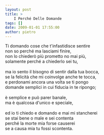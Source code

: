 ```yaml
---
layout: post
title: >
    I Perché Delle Domande
tags: []
date: 2009-01-01 17:55:00
author: pietro
---
```

Ti domando cose che t'infastidisce sentire<br/>non so perché ma lasciami finire,<br/>non lo chiederò più prometto no mai più,<br/>solamente perché a chiederlo sei tu,<br/><br/>ma io sento il bisogno di sentir dalla tua bocca,<br/>se la felicità che mi coinvolge anche te tocca,<br/>e perdonami ancora una volta se ti pongo<br/>domande semplici in cui fiducia in te ripongo;<br/><br/>è semplice e può parer banale,<br/>ma è qualcosa d'unico e speciale,<br/><br/>ed io ti chiedo e domando e mai mi stancherei<br/>se stai bene o male e sei contenta<br/>perché la morte mia forse causerei<br/>se a causa mia tu fossi scontenta.

